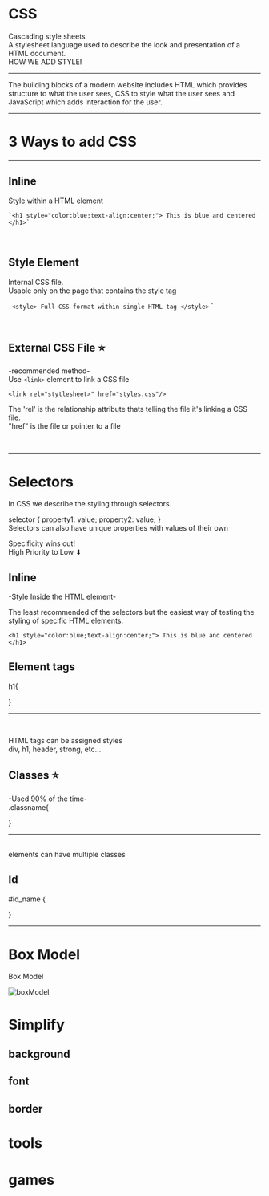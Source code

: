 # CSS
Cascading style sheets
<br>
A stylesheet language used to describe the look and presentation of a HTML document.
<br>
HOW WE ADD STYLE!





<hr>
The building blocks of a modern website includes HTML which provides structure to what the user sees, CSS to style what the user sees and JavaScript which adds interaction for the user.
<hr>

# 3 Ways to add CSS
<hr>

## Inline
Style within a HTML element 
<br>

    `<h1 style="color:blue;text-align:center;"> This is blue and centered </h1>`
<br>

## Style Element
Internal CSS file.
<br>
Usable only on the page that contains the style tag

` <style> Full CSS format within single HTML tag </style>` `

<br>

## External CSS File ⭐
-recommended method-
<br>
Use ` <link> ` element to link a CSS file

` <link rel="stytlesheet>" href="styles.css"/> `

The 'rel' is the relationship attribute thats telling the file it's linking a CSS file.
<br>
"href" is the file or pointer to a file 

<br>
<hr>

# Selectors


In CSS we describe the styling through selectors.
<br>

selector {
    property1: value;
    property2: value;
}
<br>
Selectors can also have unique properties with values of their own 


Specificity wins out!
<br>
High Priority to Low ⬇
<br>
    
## Inline 
-Style Inside the HTML element-
<br>

The least recommended of the selectors but the easiest way of testing the styling of specific HTML elements.
<br>

`<h1 style="color:blue;text-align:center;"> This is blue and centered </h1>`

 
## Element tags
h1{

}
<hr> 
<br>

HTML tags can be assigned styles
<br>
div, h1, header, strong, etc...

## Classes ⭐
-Used 90% of the time-
<br>
  .classname{

}
<hr>  
<br>
elements can have multiple classes 

## Id
#id_name {


} 
<hr>

# Box Model
Box Model

![boxModel](https://user-images.githubusercontent.com/85463607/156156853-dc22af79-c3be-4bed-bdbd-ff7d8cea9b43.jpg)

# Simplify

## background

## font 

## border

# tools

# games


